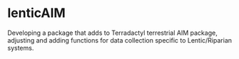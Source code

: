 # lenticAIM
Developing a package that adds to Terradactyl terrestrial AIM package, adjusting and adding functions for data collection specific to Lentic/Riparian systems.
